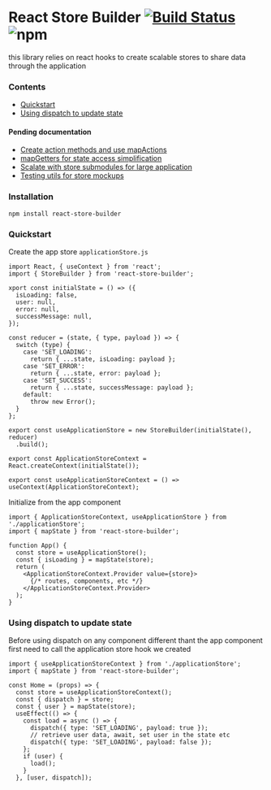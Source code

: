 # React Store Builder [![Build Status](https://travis-ci.org/asotog/react-store-builder.svg?branch=master)](https://travis-ci.org/asotog/react-store-builder) ![npm](https://img.shields.io/npm/v/react-store-builder)
this library relies on react hooks to create scalable stores to share data through the application

### Contents
- [Quickstart](#quickstart)
- [Using dispatch to update state](#using-dispatch-to-update-state)

#### Pending documentation
- [Create action methods and use mapActions](#)
- [mapGetters for state access simplification](#)
- [Scalate with store submodules for large application](#)
- [Testing utils for store mockups](#)

### Installation
`npm install react-store-builder`

### Quickstart
Create the app store `applicationStore.js`

```
import React, { useContext } from 'react';
import { StoreBuilder } from 'react-store-builder';

xport const initialState = () => ({
  isLoading: false,
  user: null,
  error: null,
  successMessage: null,
});

const reducer = (state, { type, payload }) => {
  switch (type) {
    case 'SET_LOADING':
      return { ...state, isLoading: payload };
    case 'SET_ERROR':
      return { ...state, error: payload };
    case 'SET_SUCCESS':
      return { ...state, successMessage: payload };
    default:
      throw new Error();
  }
};

export const useApplicationStore = new StoreBuilder(initialState(), reducer)
  .build();

export const ApplicationStoreContext = React.createContext(initialState());

export const useApplicationStoreContext = () => useContext(ApplicationStoreContext);
```

Initialize from the app component

```
import { ApplicationStoreContext, useApplicationStore } from './applicationStore';
import { mapState } from 'react-store-builder';

function App() {
  const store = useApplicationStore();
  const { isLoading } = mapState(store);
  return (
    <ApplicationStoreContext.Provider value={store}>
      {/* routes, components, etc */}
    </ApplicationStoreContext.Provider>
  );
}
```

### Using dispatch to update state
Before using dispatch on any component different thant the app component first need to call the application store hook we created

```
import { useApplicationStoreContext } from './applicationStore';
import { mapState } from 'react-store-builder';

const Home = (props) => {
  const store = useApplicationStoreContext();
  const { dispatch } = store;
  const { user } = mapState(store);
  useEffect(() => {
    const load = async () => {
      dispatch({ type: 'SET_LOADING', payload: true });
      // retrieve user data, await, set user in the state etc
      dispatch({ type: 'SET_LOADING', payload: false });
    };
    if (user) {
      load();
    }
  }, [user, dispatch]);
```
